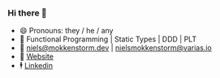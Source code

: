 ### Hi there 👋

- 😄  Pronouns: they / he / any
- 🔭  Functional Programming | Static Types | DDD | PLT
- 📧  niels@mokkenstorm.dev | nielsmokkenstorm@varias.io
- 🔗  [Website](https://sustainabil.it)
- 🕴️  [Linkedin](https://www.linkedin.com/in/niels-mokkenstorm-a7714811b/)

